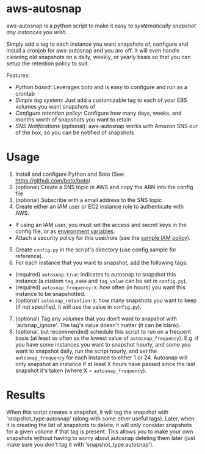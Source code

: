 aws-autosnap
=================
aws-autosnap is a python script to make it easy to *systematically snapshot any instances you wish*.

Simply add a tag to each instance you want snapshots of, configure and install a cronjob for aws-autosnap and you are off. It will even handle cleaning old snapshots on a daily, weekly, or yearly basis so that you can setup the retention policy to suit.

Features:
- *Python based*: Leverages boto and is easy to configure and run as a crontab
- *Simple tag system*: Just add a customizable tag to each of your EBS volumes you want snapshots of
- *Configure retention policy*: Configure how many days, weeks, and months worth of snapshots you want to retain
- *SNS Notifications* (optional): aws-autosnap works with Amazon SNS our of the box, so you can be notified of snapshots

Usage
==========
1. Install and configure Python and Boto (See: https://github.com/boto/boto)
2. (optional) Create a SNS topic in AWS and copy the ARN into the config file
3. (optional) Subscribe with a email address to the SNS topic
4. Create either an IAM user or EC2 instance role to authenticate with AWS.
  * If using an IAM user, you must set the access and secret keys in the config file, or as [environment variables](http://docs.aws.amazon.com/cli/latest/userguide/cli-chap-getting-started.html#cli-environment).
  * Attach a security policy for this user/role (see the [sample IAM policy](iam.policy.sample)).
5. Create `config.py` in the script's directory (use config.sample for reference).
6. For each instance that you want to snapshot, add the following tags:
  * (required) `autosnap:true`: indicates to autosnap to snapshot this instance (a custom `tag_name` and `tag_value` can be set in `config.py`).
  * (required) `autosnap_frequency:X`: how often (in hours) you want this instance to be snapshotted.
  * (optional) `autosnap_retention:X`: how many snapshots you want to keep (if not specified, it will use the value in `config.py`).
7. (optional) Tag any _volumes_ that you don't want to snapshot with 'autsnap_ignore'. The tag's value doesn't matter (it can be blank).
8. (optional, but recommended) schedule this script to run on a frequent basis (at least as often as the lowest value of `autosnap_frequency`). E.g. if you have some instances you want to snapshot hourly, and some you want to snapshot daily, run the script hourly, and set the `autosnap_frequency` for each instance to either 1 or 24. Autosnap will only snapshot an instance if at least X hours have passed since the last snapshot it's taken (where X = `autosnap_frequency`).

Results
==========
When this script creates a snapshot, it will tag the snapshot with 'snapshot\_type:autosnap' (along with some other useful tags). Later, when it is creating the list of snapshots to delete, it will only consider snapshots for a given volume if that tag is present. This allows you to make your own snapshots without having to worry about autosnap deleting them later (just make sure you don't tag it with 'snapshot_type:autosnap').

